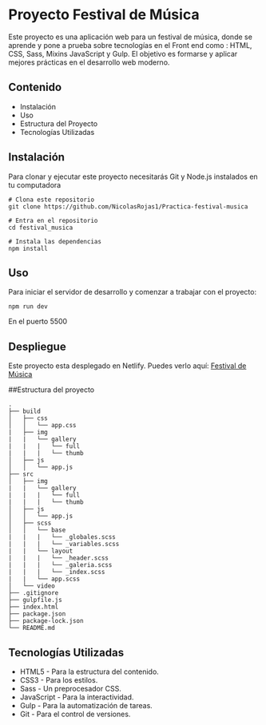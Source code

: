 # Proyecto Festival de Música

Este proyecto es una aplicación web para un festival de música, donde se aprende y pone a prueba sobre tecnologías en el Front end como : HTML, CSS, Sass, Mixins JavaScript y Gulp. El objetivo es formarse y aplicar mejores prácticas en el desarrollo web moderno.

## Contenido
- Instalación
- Uso
- Estructura del Proyecto
- Tecnologías Utilizadas

## Instalación

Para clonar y ejecutar este proyecto necesitarás Git y Node.js instalados en tu computadora

```
# Clona este repositorio
git clone https://github.com/NicolasRojas1/Practica-festival-musica

# Entra en el repositorio
cd festival_musica

# Instala las dependencias
npm install

```

## Uso
Para iniciar el servidor de desarrollo y comenzar a trabajar con el proyecto:
```
npm run dev
```
En el puerto 5500

## Despliegue
Este proyecto esta desplegado en Netlify. Puedes verlo aquí:
[Festival de Música](https://festival-musica-dev-web.netlify.app)

##Estructura del proyecto

```
.
├── build
│   ├── css
│   │   └── app.css
|   ├── img
|   |   └── gallery
|   |   |   └── full
|   |   |   └── thumb
│   ├── js
│   │   └── app.js
├── src
│   ├── img
|   |   └── gallery
|   |   |   └── full
|   |   |   └── thumb
│   ├── js
│   │   └── app.js
│   ├── scss
│   │   └── base
|   |   |   └── _globales.scss
|   |   |   └── _variables.scss
|   |   └── layout
|   |   |   └── _header.scss
|   |   |   └── _galeria.scss
|   |   |   └── _index.scss
|   |   └── app.scss
│   └── video
├── .gitignore
├── gulpfile.js
├── index.html
├── package.json
├── package-lock.json
└── README.md

```

## Tecnologías Utilizadas
- HTML5 - Para la estructura del contenido.
- CSS3 - Para los estilos.
- Sass - Un preprocesador CSS.
- JavaScript - Para la interactividad.
- Gulp - Para la automatización de tareas.
- Git - Para el control de versiones.
